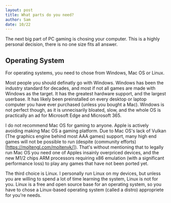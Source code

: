 ```yaml
---
layout: post
title: What parts do you need?
author: Sam
date: 10/22
---
```

The next big part of PC gaming is chosing your computer. This is a highly personal decision, there is no one size fits all answer. 

## Operating System

For operating systems, you need to chose from Windows, Mac OS or Linux. 

Most people you should definatly go with Windows. Windows has been the industry standard for decades, and most if not all games are made with Windows as the target. It has the greatest hardware support, and the largest userbase. It has likely been preinstalled on every desktop or laptop computer you have ever purchased (unless you bought a Mac). Windows is not perfect though, as it is unnecisarily bloated, slow, and the whole OS is practically an ad for Microsoft Edge and Microsoft 365. 

I do not recommend Mac OS for gaming to anyone. Apple is actively avoiding making Mac OS a gaming platform. Due to Mac OS's lack of Vulkan (The graphics engine behind most AAA games) support, many high end games will not be possible to run (despite (community efforts)[https://moltengl.com/moltenvk/]). That's without mentioning that to legally run Mac OS you need one of Apples insainly overpriced devices, and the new M1/2 chips ARM processors requiring x86 emulation (with a significant performance loss) to play any games that have not been ported yet.

The third choice is Linux. I personally run Linux on my devices, but unless you are willing to spend a lot of time learning the system, Linux is not for you. Linux is a free and open source base for an operating system, so you have to chose a Linux-based operating system (called a distro) appropriete for you're needs.
